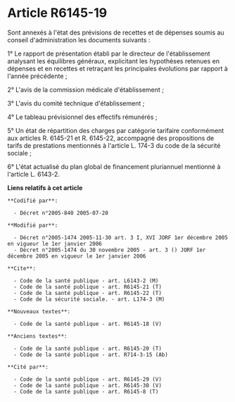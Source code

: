 # Article R6145-19

Sont annexés à l'état des prévisions de recettes et de dépenses soumis au conseil d'administration les documents suivants :

1° Le rapport de présentation établi par le directeur de l'établissement analysant les équilibres généraux, explicitant les
hypothèses retenues en dépenses et en recettes et retraçant les principales évolutions par rapport à l'année précédente ;

2° L'avis de la commission médicale d'établissement ;

3° L'avis du comité technique d'établissement ;

4° Le tableau prévisionnel des effectifs rémunérés ;

5° Un état de répartition des charges par catégorie tarifaire conformément aux articles R. 6145-21 et R. 6145-22, accompagné
des propositions de tarifs de prestations mentionnés à l'article L. 174-3 du code de la sécurité sociale ;

6° L'état actualisé du plan global de financement pluriannuel mentionné à l'article L. 6143-2.

**Liens relatifs à cet article**

	**Codifié par**:

	  - Décret n°2005-840 2005-07-20

	**Modifié par**:

	  - Décret n°2005-1474 2005-11-30 art. 3 I, XVI JORF 1er décembre 2005 en vigueur le 1er janvier 2006
	  - Décret n°2005-1474 du 30 novembre 2005 - art. 3 () JORF 1er décembre 2005 en vigueur le 1er janvier 2006

	**Cite**:

	  - Code de la santé publique - art. L6143-2 (M)
	  - Code de la santé publique - art. R6145-21 (T)
	  - Code de la santé publique - art. R6145-22 (T)
	  - Code de la sécurité sociale. - art. L174-3 (M)

	**Nouveaux textes**:

	  - Code de la santé publique - art. R6145-18 (V)

	**Anciens textes**:

	  - Code de la santé publique - art. R6145-20 (T)
	  - Code de la santé publique - art. R714-3-15 (Ab)

	**Cité par**:

	  - Code de la santé publique - art. R6145-29 (V)
	  - Code de la santé publique - art. R6145-30 (V)
	  - Code de la santé publique - art. R6145-8 (T)
